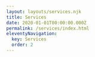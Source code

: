 ```yaml
---
layout: layouts/services.njk
title: Services
date: 2020-01-01T00:00:00.000Z
permalink: /services/index.html
eleventyNavigation:
  key: Services
  order: 2
---
```

